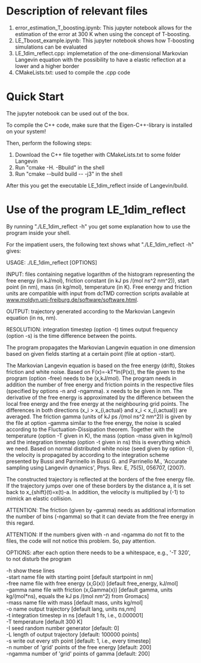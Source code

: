 # Description of relevant files

1) error_estimation_T_boosting.ipynb: This jupyter notebook allows for the estimation
of the error at 300 K when using the concept of T-boosting.
2) LE_Tboost_example.ipynb: This jupyter notebook shows how T-boosting simulations can be evaluated
3) LE_1dim_reflect.cpp: implemetation of the one-dimensional Markovian Langevin 
equation with the possibility to have a elastic reflection at a lower and a higher border
4) CMakeLists.txt: used to compile the .cpp code


# Quick Start

The jupyter notebook can be used out of the box.

To compile the C++ code, make sure that the Eigen-C++-library is installed on your system!

Then, perform the following steps:
1) Download the C++ file together with CMakeLists.txt to some folder Langevin
2) Run "cmake -H. -Bbuild" in the shell
3) Run "cmake --build build -- -j3" in the shell

After this you get the executable LE_1dim_reflect inside of Langevin/build.

# Use of the program LE_1dim_reflect

By running "./LE_1dim_reflect -h" you get some explanation how to use the program inside your shell.

For the impatient users, the following text shows what "./LE_1dim_reflect -h" gives:

USAGE: ./LE_1dim_reflect [OPTIONS]

INPUT: files containing negative logarithm of the histogram representing the free energy (in kJ/mol), friction constant (in kJ ps /(mol ns^2 nm^2)), start point (in nm), mass (in kg/mol), temperature (in K). Free energy and friction units are compatible with input from dcTMD correction scripts available at www.moldyn.uni-freiburg.de/software/software.html.

OUTPUT: trajectory generated according to the Markovian Langevin equation (in ns, nm).

RESOLUTION: integration timestep (option -t) times output frequency (option -s) is the time difference between the points.

The program propagates the Markovian Langevin equation in one dimension based on given fields starting at a certain point (file at option -start).
     
The Markovian Langevin equation is based on the free energy (drift), Stokes friction and white noise. Based on F(x)=-kT*ln(P(x)), the file given to the program (option -free) needs to be (x,kJ/mol). The program needs in addition the number of free energy and friction points in the respective files (specified by options -n and -ngamma). x needs to be given in nm.
The derivative of the free energy is approximated by the difference between the local free energy and the free energy at the neighbouring grid points.
The differences in both directions (x_i > x_{i,actual} and x_i < x_{i,actual}) are averaged. The friction gamma (units of kJ ps /(mol ns^2 nm^2)) is given by the file at option -gamma similar to the free energy, the noise is scaled according to the Fluctuation-Dissipation theorem.
Together with the temperature (option -T given in K), the mass (option -mass given in kg/mol) and the integration timestep (option -t given in ns) this is everything which we need. Based on normal distributed white noise (seed given by option -I), the velocity is propagated by according to the integration scheme presented by Bussi and Parrinello in Bussi G. and Parrinello M., 'Accurate sampling using Langevin dynamics', Phys. Rev. E, 75(5), 056707, (2007).
     
The constructed trajectory is reflected at the borders of the free energy file. If the trajectory jumps over one of these borders by the
distance a, it is set back to x_{shift}(t)=x(t)-a. In addition, the velocity is multiplied by (-1) to mimick an elastic collision.
     
     
ATTENTION: The friction (given by -gamma) needs as additional information the number of bins (-ngamma) so that it can deviate from the free energy in this regard.

ATTENTION: If the numbers given with -n and -ngamma do not fit to the files, the code will not notice this problem. So, pay attention.
     
     
OPTIONS: after each option there needs to be a whitespace, e.g., '-T 320', to not disturb the program

-h show these lines\
-start name file with starting point [default startpoint in nm]\
-free name file with free energy (x,G(x)) [default free_energy, kJ/mol]\
-gamma name file with friction (x,Gamma(x)) [default gamma, units kg/(mol*ns), equals the kJ ps /(mol nm^2) from Gromacs]\
-mass name file with mass [default mass, units kg/mol]\
-o name output trajectory [default lang, units ns,nm]\
-t integration timestep in ns [default 1 fs, i.e., 0.000001]\
-T temperature [default 300 K]\
-I seed random number generator [default: 0]\
-L length of output trajectory [default: 100000 points]\
-s write out every sth point [default: 1, i.e., every timestep]\
-n number of 'grid' points of the free energy [default: 200]\
-ngamma number of 'grid' points of gamma [default: 200]
